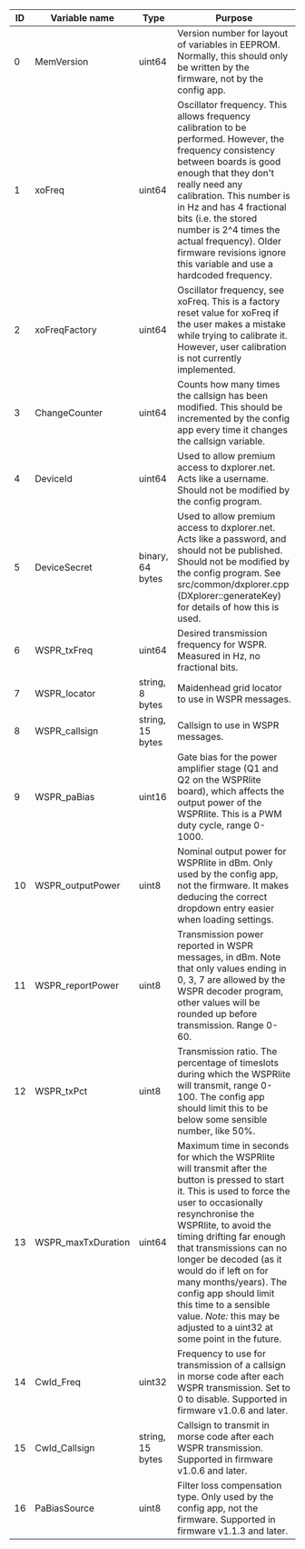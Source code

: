 
| ID | Variable name | Type | Purpose |
|----|---------------|------|---------|
| 0  | MemVersion | uint64 | Version number for layout of variables in EEPROM. Normally, this should only be written by the firmware, not by the config app. |
| 1  | xoFreq | uint64 | Oscillator frequency. This allows frequency calibration to be performed. However, the frequency consistency between boards is good enough that they don't really need any calibration. This number is in Hz and has 4 fractional bits (i.e. the stored number is 2^4 times the actual frequency). Older firmware revisions ignore this variable and use a hardcoded frequency.|
| 2  | xoFreqFactory | uint64 | Oscillator frequency, see xoFreq. This is a factory reset value for xoFreq if the user makes a mistake while trying to calibrate it. However, user calibration is not currently implemented. |
| 3  | ChangeCounter | uint64 | Counts how many times the callsign has been modified. This should be incremented by the config app every time it changes the callsign variable. |
| 4  | DeviceId | uint64 | Used to allow premium access to dxplorer.net. Acts like a username. Should not be modified by the config program. |
| 5  | DeviceSecret | binary, 64 bytes | Used to allow premium access to dxplorer.net. Acts like a password, and should not be published. Should not be modified by the config program. See src/common/dxplorer.cpp (DXplorer::generateKey) for details of how this is used. |
| 6  | WSPR_txFreq | uint64 | Desired transmission frequency for WSPR. Measured in Hz, no fractional bits. |
| 7  | WSPR_locator | string, 8 bytes | Maidenhead grid locator to use in WSPR messages.  |
| 8  | WSPR_callsign | string, 15 bytes | Callsign to use in WSPR messages. |
| 9  | WSPR_paBias | uint16 | Gate bias for the power amplifier stage (Q1 and Q2 on the WSPRlite board), which affects the output power of the WSPRlite. This is a PWM duty cycle, range 0-1000. |
| 10  | WSPR_outputPower | uint8 | Nominal output power for WSPRlite in dBm. Only used by the config app, not the firmware. It makes deducing the correct dropdown entry easier when loading settings. |
| 11  | WSPR_reportPower | uint8 | Transmission power reported in WSPR messages, in dBm. Note that only values ending in 0, 3, 7 are allowed by the WSPR decoder program, other values will be rounded up before transmission. Range 0-60. |
| 12  | WSPR_txPct | uint8 | Transmission ratio. The percentage of timeslots during which the WSPRlite will transmit, range 0-100. The config app should limit this to be below some sensible number, like 50%. |
| 13  | WSPR_maxTxDuration | uint64 | Maximum time in seconds for which the WSPRlite will transmit after the button is pressed to start it. This is used to force the user to occasionally resynchronise the WSPRlite, to avoid the timing drifting far enough that transmissions can no longer be decoded (as it would do if left on for many months/years). The config app should limit this time to a sensible value. *Note:* this may be adjusted to a uint32 at some point in the future.|
| 14  | CwId_Freq | uint32 | Frequency to use for transmission of a callsign in morse code after each WSPR transmission. Set to 0 to disable. Supported in firmware v1.0.6 and later.
| 15  | CwId_Callsign | string, 15 bytes | Callsign to transmit in morse code after each WSPR transmission. Supported in firmware v1.0.6 and later. |
| 16  | PaBiasSource | uint8 | Filter loss compensation type. Only used by the config app, not the firmware. Supported in firmware v1.1.3 and later. |
